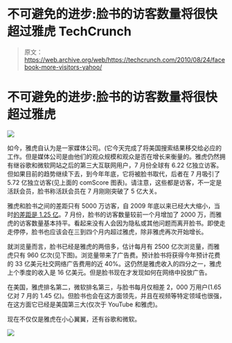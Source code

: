 # 不可避免的进步:脸书的访客数量将很快超过雅虎 TechCrunch

> 原文：<https://web.archive.org/web/https://techcrunch.com/2010/08/24/facebook-more-visitors-yahoo/>

# 不可避免的进步:脸书的访客数量将很快超过雅虎

![](img/21f17d25e155ce9e4717cc9d787f7aba.png)

如今，雅虎自认为是一家媒体公司。(它今天完成了将美国搜索结果移交给必应的工作。但是媒体公司是由他们的观众规模和观众是否在增长来衡量的。雅虎仍然拥有继谷歌和微软网站之后的第三大互联网用户，7 月份全球有 6.22 亿独立访客。但如果目前的趋势继续下去，到今年年底，它将被脸书取代，后者在 7 月吸引了 5.72 亿独立访客(见上面的 comScore 图表)。请注意，这些都是访客，不一定是活跃会员，脸书称活跃会员在 7 月刚刚突破了 5 亿大关。

雅虎和脸书之间的差距只有 5000 万访客，自 2009 年底以来已经大大缩小，当时[的差距是 1.25 亿](https://web.archive.org/web/20221006002550/https://beta.techcrunch.com/2010/02/01/facebook-yahoo-bigger-pageviews-comscore/)。7 月份，脸书的访客数量较前一个月增加了 2000 万，而雅虎的访客数量基本持平。看起来没有人会因为隐私或其他问题而离开脸书。即使走走停停，脸书也应该会在三到四个月内超过雅虎，除非雅虎再次开始增长。

就浏览量而言，脸书已经是雅虎的两倍多，估计每月有 2500 亿次浏览量，而雅虎只有 960 亿次(见下图)。浏览量带来了广告费。预计脸书将获得今年预计花费的 33 亿美元社交网络广告费用的近 40%。这仍然是雅虎收入的四分之一，雅虎上个季度的收入是 16 亿美元。但是脸书现在才发现如何在网络中投放广告。

在美国，雅虎排名第二，微软排名第三，与脸书每月仅相差 2，000 万用户(1.65 亿对 7 月的 1.45 亿)。但脸书也会在这方面领先，并且在视频等特定领域也很强，在这方面它已经是美国第三大(仅次于 YouTube 和雅虎)。

现在不仅仅是雅虎在小心翼翼，还有谷歌和微软。

![](img/0e4ae11c307176ad64167b9106dbade5.png)